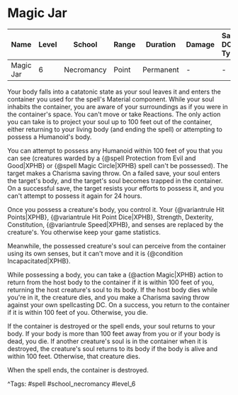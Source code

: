 # Magic Jar

| Name | Level | School | Range | Duration | Damage | Save DC & Type |
|------|-------|--------|-------|----------|--------|----------------|
| Magic Jar | 6 | Necromancy | Point | Permanent | - | - |

Your body falls into a catatonic state as your soul leaves it and enters the container you used for the spell's Material component. While your soul inhabits the container, you are aware of your surroundings as if you were in the container's space. You can't move or take Reactions. The only action you can take is to project your soul up to 100 feet out of the container, either returning to your living body (and ending the spell) or attempting to possess a Humanoid's body.

You can attempt to possess any Humanoid within 100 feet of you that you can see (creatures warded by a {@spell Protection from Evil and Good|XPHB} or {@spell Magic Circle|XPHB} spell can't be possessed). The target makes a Charisma saving throw. On a failed save, your soul enters the target's body, and the target's soul becomes trapped in the container. On a successful save, the target resists your efforts to possess it, and you can't attempt to possess it again for 24 hours.

Once you possess a creature's body, you control it. Your {@variantrule Hit Points|XPHB}, {@variantrule Hit Point Dice|XPHB}, Strength, Dexterity, Constitution, {@variantrule Speed|XPHB}, and senses are replaced by the creature's. You otherwise keep your game statistics.

Meanwhile, the possessed creature's soul can perceive from the container using its own senses, but it can't move and it is {@condition Incapacitated|XPHB}.

While possessing a body, you can take a {@action Magic|XPHB} action to return from the host body to the container if it is within 100 feet of you, returning the host creature's soul to its body. If the host body dies while you're in it, the creature dies, and you make a Charisma saving throw against your own spellcasting DC. On a success, you return to the container if it is within 100 feet of you. Otherwise, you die.

If the container is destroyed or the spell ends, your soul returns to your body. If your body is more than 100 feet away from you or if your body is dead, you die. If another creature's soul is in the container when it is destroyed, the creature's soul returns to its body if the body is alive and within 100 feet. Otherwise, that creature dies.

When the spell ends, the container is destroyed.

^Tags: #spell #school_necromancy #level_6